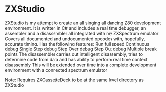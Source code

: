 # ZXStudio
ZXStudio is my attempt to create an all singing all dancing Z80 development environment. It is written in C# and includes a real time debugger, an assembler and a disassembler all integrated with my ZXSpectrum emulator Covers all documented and undocumented opcodes with, hopefully, accurate timing. Has the following features: Run full speed Continuous debug Single Step debug Step Over debug Step Out debug Multiple break points The disassembler carries out intelligent disassembly, tries to determine code from data and has ability to perform real time context disassembly This will be extended over time into a complete development environment with a connected spectrum emulator

Note: Requires ZXCassetteDeck to be at the same level directory as ZXStudio
